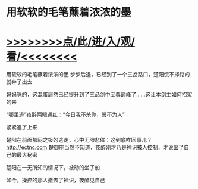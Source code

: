 # 用软软的毛笔蘸着浓浓的墨

# <a href="https://github.com/verttd/chen/issues/1">>>>>>>>>点/此/进/入/观/看/<<<<<<<<</a>

用软软的毛笔蘸着浓浓的墨
步步后退，已经到了一个三岔路口，楚阳慌不择路的就奔了出去

妈妈咪的，这混蛋居然已经提升到了三品剑中至尊巅峰了……这让本剑主如何招架的来

“哪里逃”夜醉两眼通红：“今日我不杀你，誓不为人”

紧紧追了上来

楚阳在前面郁闷之极的逃走，心中无限悲催：这到底咋回事儿？
http://ectnc.com
楚御座当然不知道，夜醉刚才乃是神识被人控制，才说出了自己的最大秘密

楚阳在一无所知的情况下，被动的坐了船

如今，操控的那人撤去了神识，夜醉见自己
